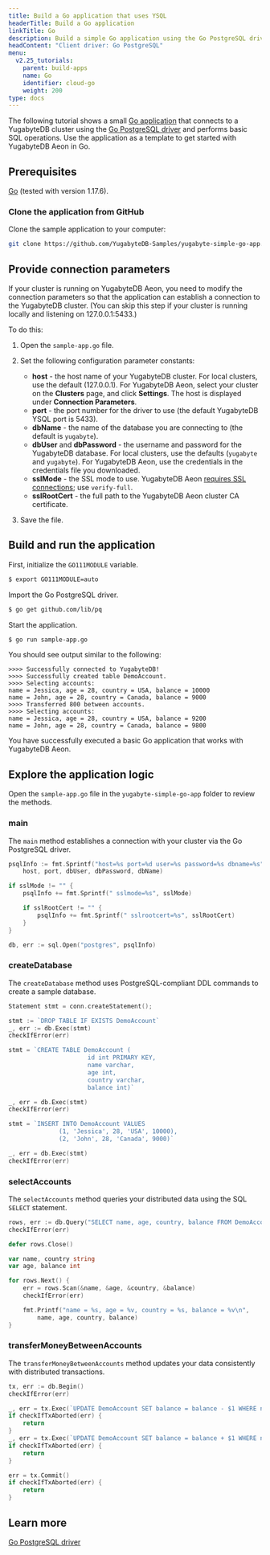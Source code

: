 ```yaml
---
title: Build a Go application that uses YSQL
headerTitle: Build a Go application
linkTitle: Go
description: Build a simple Go application using the Go PostgreSQL driver and using the YSQL API to connect to and interact with a YugabyteDB Aeon cluster.
headContent: "Client driver: Go PostgreSQL"
menu:
  v2.25_tutorials:
    parent: build-apps
    name: Go
    identifier: cloud-go
    weight: 200
type: docs
---
```


The following tutorial shows a small [Go application](https://github.com/yugabyte/yugabyte-simple-go-app) that connects to a YugabyteDB cluster using the [Go PostgreSQL driver](../../../../drivers-orms/go/pq/) and performs basic SQL operations. Use the application as a template to get started with YugabyteDB Aeon in Go.

## Prerequisites

[Go](https://go.dev/dl/) (tested with version 1.17.6).

### Clone the application from GitHub

Clone the sample application to your computer:

```sh
git clone https://github.com/YugabyteDB-Samples/yugabyte-simple-go-app.git && cd yugabyte-simple-go-app
```

## Provide connection parameters

If your cluster is running on YugabyteDB Aeon, you need to modify the connection parameters so that the application can establish a connection to the YugabyteDB cluster. (You can skip this step if your cluster is running locally and listening on 127.0.0.1:5433.)

To do this:

1. Open the `sample-app.go` file.

2. Set the following configuration parameter constants:

    - **host** - the host name of your YugabyteDB cluster. For local clusters, use the default (127.0.0.1). For YugabyteDB Aeon, select your cluster on the **Clusters** page, and click **Settings**. The host is displayed under **Connection Parameters**.
    - **port** - the port number for the driver to use (the default YugabyteDB YSQL port is 5433).
    - **dbName** - the name of the database you are connecting to (the default is `yugabyte`).
    - **dbUser** and **dbPassword** - the username and password for the YugabyteDB database. For local clusters, use the defaults (`yugabyte` and `yugabyte`). For YugabyteDB Aeon, use the credentials in the credentials file you downloaded.
    - **sslMode** - the SSL mode to use. YugabyteDB Aeon [requires SSL connections](../../../../yugabyte-cloud/cloud-secure-clusters/cloud-authentication/); use `verify-full`.
    - **sslRootCert** - the full path to the YugabyteDB Aeon cluster CA certificate.

3. Save the file.

## Build and run the application

First, initialize the `GO111MODULE` variable.

```sh
$ export GO111MODULE=auto
```

Import the Go PostgreSQL driver.

```sh
$ go get github.com/lib/pq
```

Start the application.

```sh
$ go run sample-app.go
```

You should see output similar to the following:

```output
>>>> Successfully connected to YugabyteDB!
>>>> Successfully created table DemoAccount.
>>>> Selecting accounts:
name = Jessica, age = 28, country = USA, balance = 10000
name = John, age = 28, country = Canada, balance = 9000
>>>> Transferred 800 between accounts.
>>>> Selecting accounts:
name = Jessica, age = 28, country = USA, balance = 9200
name = John, age = 28, country = Canada, balance = 9800
```

You have successfully executed a basic Go application that works with YugabyteDB Aeon.

## Explore the application logic

Open the `sample-app.go` file in the `yugabyte-simple-go-app` folder to review the methods.

### main

The `main` method establishes a connection with your cluster via the Go PostgreSQL driver.

```go
psqlInfo := fmt.Sprintf("host=%s port=%d user=%s password=%s dbname=%s",
    host, port, dbUser, dbPassword, dbName)

if sslMode != "" {
    psqlInfo += fmt.Sprintf(" sslmode=%s", sslMode)

    if sslRootCert != "" {
        psqlInfo += fmt.Sprintf(" sslrootcert=%s", sslRootCert)
    }
}

db, err := sql.Open("postgres", psqlInfo)
```

### createDatabase

The `createDatabase` method uses PostgreSQL-compliant DDL commands to create a sample database.

```go
Statement stmt = conn.createStatement();

stmt := `DROP TABLE IF EXISTS DemoAccount`
_, err := db.Exec(stmt)
checkIfError(err)

stmt = `CREATE TABLE DemoAccount (
                      id int PRIMARY KEY,
                      name varchar,
                      age int,
                      country varchar,
                      balance int)`

_, err = db.Exec(stmt)
checkIfError(err)

stmt = `INSERT INTO DemoAccount VALUES
              (1, 'Jessica', 28, 'USA', 10000),
              (2, 'John', 28, 'Canada', 9000)`

_, err = db.Exec(stmt)
checkIfError(err)
```

### selectAccounts

The `selectAccounts` method queries your distributed data using the SQL `SELECT` statement.

```go
rows, err := db.Query("SELECT name, age, country, balance FROM DemoAccount")
checkIfError(err)

defer rows.Close()

var name, country string
var age, balance int

for rows.Next() {
    err = rows.Scan(&name, &age, &country, &balance)
    checkIfError(err)

    fmt.Printf("name = %s, age = %v, country = %s, balance = %v\n",
        name, age, country, balance)
}
```

### transferMoneyBetweenAccounts

The `transferMoneyBetweenAccounts` method updates your data consistently with distributed transactions.

```go
tx, err := db.Begin()
checkIfError(err)

_, err = tx.Exec(`UPDATE DemoAccount SET balance = balance - $1 WHERE name = 'Jessica'`, amount)
if checkIfTxAborted(err) {
    return
}
_, err = tx.Exec(`UPDATE DemoAccount SET balance = balance + $1 WHERE name = 'John'`, amount)
if checkIfTxAborted(err) {
    return
}

err = tx.Commit()
if checkIfTxAborted(err) {
    return
}
```

## Learn more

[Go PostgreSQL driver](../../../../drivers-orms/go/pq/)
